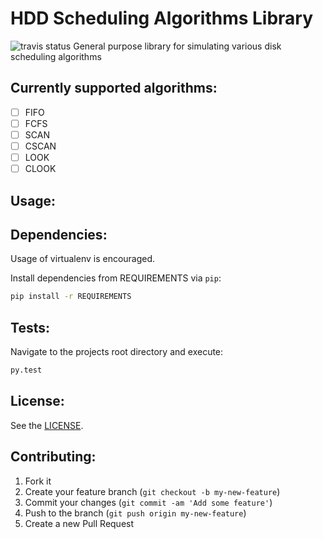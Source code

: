 HDD Scheduling Algorithms Library
=================================
![travis status](https://travis-ci.org/farfanoide/libhdd-sched.svg?branch=master)
General purpose library for simulating various disk scheduling algorithms

Currently supported algorithms:
-------------------------------
- [ ] FIFO
- [ ] FCFS
- [ ] SCAN
- [ ] CSCAN
- [ ] LOOK
- [ ] CLOOK

Usage:
------

Dependencies:
-------------

Usage of virtualenv is encouraged.

Install dependencies from REQUIREMENTS via `pip`:

```bash
pip install -r REQUIREMENTS
```

Tests:
------

Navigate to the projects root directory and execute:

```bash
py.test
```

License:
--------

See the [LICENSE](LICENSE).

Contributing:
-------------

1. Fork it
2. Create your feature branch (`git checkout -b my-new-feature`)
3. Commit your changes (`git commit -am 'Add some feature'`)
4. Push to the branch (`git push origin my-new-feature`)
5. Create a new Pull Request

